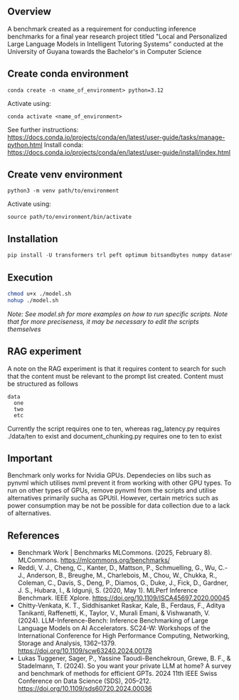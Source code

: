 ## Overview
A benchmark created as a requirement for conducting inference benchmarks for a final year research project titled "Local and Personalized Large Language Models in Intelligent Tutoring Systems" conducted at the University of Guyana towards the Bachelor's in Computer Science

## Create conda environment 
```
conda create -n <name_of_environment> python=3.12
```

Activate using:
```
conda activate <name_of_environment>
```

See further instructions: https://docs.conda.io/projects/conda/en/latest/user-guide/tasks/manage-python.html
Install conda: https://docs.conda.io/projects/conda/en/latest/user-guide/install/index.html

## Create venv environment

```
python3 -m venv path/to/environment
```

Activate using:
```
source path/to/environment/bin/activate
```

## Installation 
```python
pip install -U transformers trl peft optimum bitsandbytes numpy datasets sentence_transformers langchain faiss-cpu langchain_huggingface langchain_community pypdf sympy GPUtil psutil pynvml
```

## Execution
```bash
chmod u+x ./model.sh
nohup ./model.sh
```
_Note: See model.sh for more examples on how to run specific scripts. Note that for more preciseness, it may be necessary to edit the scripts themselves_

## RAG experiment

A note on the RAG experiment is that it requires content to search for such that the content must be relevant to the prompt list created. Content must be structured as follows

```
data
  one
  two
  etc
```

Currently the script requires one to ten, whereas rag_latency.py requires ./data/ten to exist and document_chunking.py requires one to ten to exist

## Important
Benchmark only works for Nvidia GPUs. Dependecies on libs such as pynvml which utilises nvml prevent it from working with other GPU types. To run on other types of GPUs, remove pynvml from the scripts and utilise alternatives primarily sucha as GPUtil. However, certain metrics
such as power consumption may be not be possible for data collection due to a lack of alternatives.


## References
- Benchmark Work | Benchmarks MLCommons. (2025, February 8). MLCommons. https://mlcommons.org/benchmarks/
- Reddi, V. J., Cheng, C., Kanter, D., Mattson, P., Schmuelling, G., Wu, C.-J., Anderson, B., Breughe, M., Charlebois, M., Chou, W., Chukka, R., Coleman, C., Davis, S., Deng, P., Diamos, G., Duke, J., Fick, D., Gardner, J. S., Hubara, I., & Idgunji, S. (2020, May 1). MLPerf Inference Benchmark. IEEE Xplore. https://doi.org/10.1109/ISCA45697.2020.00045
- Chitty-Venkata, K. T., Siddhisanket Raskar, Kale, B., Ferdaus, F., Aditya Tanikanti, Raffenetti, K., Taylor, V., Murali Emani, & Vishwanath, V. (2024). LLM-Inference-Bench: Inference Benchmarking of Large Language Models on AI Accelerators. SC24-W: Workshops of the International Conference for High Performance Computing, Networking, Storage and Analysis, 1362–1379. https://doi.org/10.1109/scw63240.2024.00178
- Lukas Tuggener, Sager, P., Yassine Taoudi-Benchekroun, Grewe, B. F., & Stadelmann, T. (2024). So you want your private LLM at home? A survey and benchmark of methods for efficient GPTs. 2024 11th IEEE Swiss Conference on Data Science (SDS), 205–212. https://doi.org/10.1109/sds60720.2024.00036

